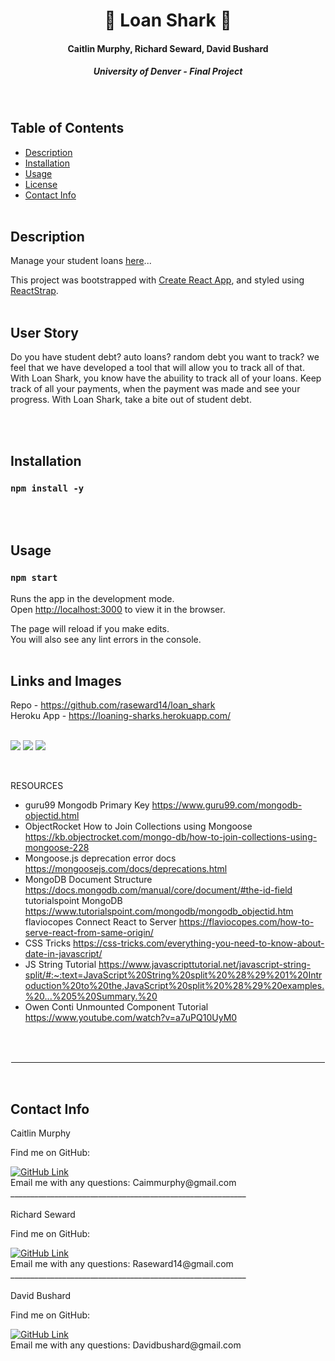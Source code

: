 <h1 align="center">🦈 Loan Shark 🦈 </h1>
<h4 align="center">Caitlin Murphy, Richard Seward, David Bushard </h4> 
<h5 align="center">University of Denver - Final Project</h5>
<br>

## Table of Contents

- [Description](#description)
- [Installation](#installation)
- [Usage](#usage)
- [License](#license)
- [Contact Info](#Contact-Info:)
  <br>
  <br>

## Description

Manage your student loans <a href="https://loaning-sharks.herokuapp.com/" target="_blank" rel="noopener noreferrer">here</a>...

This project was bootstrapped with [Create React App](https://github.com/facebook/create-react-app), and styled using [ReactStrap](https://reactstrap.github.io/).
<br>
<br>

## User Story

Do you have student debt? auto loans? random debt you want to track? we feel that we have developed a tool that will allow you to track all of that. With Loan Shark, you know have the abuility to track all of your loans. Keep track of all your payments, when the payment was made and see your progress. With Loan Shark, take a bite out of student debt.

<br>
<br>

## Installation

### `npm install -y`

<br>
<br>

## Usage

### `npm start`

Runs the app in the development mode.\
Open [http://localhost:3000](http://localhost:3000) to view it in the browser.

The page will reload if you make edits.\
You will also see any lint errors in the console.
<br>
<br>

## Links and Images

Repo - https://github.com/raseward14/loan_shark
<br>
Heroku App - https://loaning-sharks.herokuapp.com/
<br>
<br>

![](screenshots/loansharkhomepage.png)
![](screenshots/profilepage.png)
![](screenshots/paymentpage.png)
<br>

<br>

RESOURCES

- guru99 Mongodb Primary Key https://www.guru99.com/mongodb-objectid.html
- ObjectRocket How to Join Collections using Mongoose https://kb.objectrocket.com/mongo-db/how-to-join-collections-using-mongoose-228
- Mongoose.js deprecation error docs https://mongoosejs.com/docs/deprecations.html
- MongoDB Document Structure https://docs.mongodb.com/manual/core/document/#the-id-field
  tutorialspoint MongoDB https://www.tutorialspoint.com/mongodb/mongodb_objectid.htm
  flaviocopes Connect React to Server https://flaviocopes.com/how-to-serve-react-from-same-origin/
- CSS Tricks https://css-tricks.com/everything-you-need-to-know-about-date-in-javascript/
- JS String Tutorial https://www.javascripttutorial.net/javascript-string-split/#:~:text=JavaScript%20String%20split%20%28%29%201%20Introduction%20to%20the,JavaScript%20split%20%28%29%20examples.%20...%205%20Summary.%20
- Owen Conti Unmounted Component Tutorial https://www.youtube.com/watch?v=a7uPQ10UyM0
  <br>

<br>
<br>
<hr style="border:1px solid white"> </hr>
<br>

## Contact Info

Caitlin Murphy

Find me on GitHub:

<a href="https://github.com/b00kbaker">
        <img alt="GitHub Link" src="https://img.shields.io/badge/GitHub-b00kbaker-brightgreen?style=for-the-badge&logo=github" target="_blank" />
</a>

<br>
Email me with any questions: Caimmurphy@gmail.com
<br>
 ___________________________________________________________
<br>
<br>
Richard Seward

Find me on GitHub:

<a href="https://github.com/raseward14">
        <img alt="GitHub Link" src="https://img.shields.io/badge/GitHub-raseward14-brightgreen?style=for-the-badge&logo=github" target="_blank" />
</a>

<br>
Email me with any questions: Raseward14@gmail.com
<br>
 ___________________________________________________________
<br>
<br>
David Bushard

Find me on GitHub:

<a href="https://github.com/Davidbuoy">
        <img alt="GitHub Link" src="https://img.shields.io/badge/GitHub-Davidbuoy-brightgreen?style=for-the-badge&logo=github" target="_blank" />
</a>

<br>
Email me with any questions: Davidbushard@gmail.com
<br>
